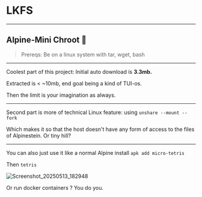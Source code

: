 # LKFS
----

## Alpine-Mini Chroot 👻 

> Prereqs: Be on a linux system with tar, wget, bash

----

Coolest part of this project: Initial auto download is **3.3mb.**

Extracted is < ~10mb, end goal being a kind of TUI-os.

Then the limit is your imagination as always. 

---- 

Second part is more of technical Linux feature: using `unshare --mount --fork` 

Which makes it so that the host doesn't have any form of access to the files of Alpinestein. Or tiny hill?  

---- 

You can also just use it like a normal Alpine install `apk add micro-tetris`

Then `tetris`

![Screenshot_20250513_182948](https://github.com/user-attachments/assets/1ee28de2-ba20-4aa2-b3c5-4d2793499d61)

Or run docker containers ? You do you.
